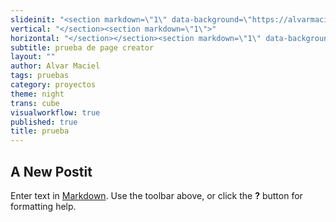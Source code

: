 ```yaml
---
slideinit: "<section markdown=\"1\" data-background=\"https://alvarmaciel.github.io/quintogrado/img/slidebackground.png\"><section markdown=\"1\">"
vertical: "</section><section markdown=\"1\">"
horizontal: "</section></section><section markdown=\"1\" data-background=\"https://alvarmaciel.github.io/quintogrado/img/slidebackground.png\"><section markdown=\"1\">"
subtitle: prueba de page creator
layout: ""
author: Alvar Maciel
tags: pruebas
category: proyectos
theme: night
trans: cube
visualworkflow: true
published: true
title: prueba
---
```



## A New Postit

Enter text in [Markdown](http://daringfireball.net/projects/markdown/). Use the toolbar above, or click the **?** button for formatting help.
